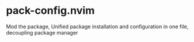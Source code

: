 # pack-config.nvim

Mod the package, Unified package installation and configuration in one file, decoupling package manager
